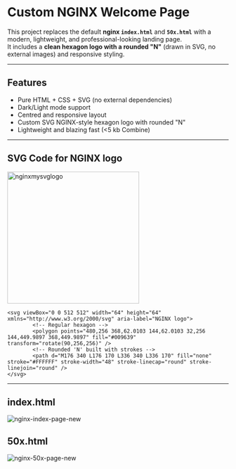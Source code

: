 # Custom NGINX Welcome Page

This project replaces the default **nginx `index.html`** and **`50x.html`** with a modern, lightweight, and professional-looking landing page.  
It includes a **clean hexagon logo with a rounded "N"** (drawn in SVG, no external images) and responsive styling.

---

## Features
- Pure HTML + CSS + SVG (no external dependencies)
- Dark/Light mode support
- Centred and responsive layout
- Custom SVG NGINX-style hexagon logo with rounded "N"
- Lightweight and blazing fast (<5 kb Combine)

---

## SVG Code for NGINX logo

<img width="300" height="300" alt="nginxmysvglogo" src="https://github.com/user-attachments/assets/fe6a23d5-66ba-4475-abea-77bc3e418637" />

```
<svg viewBox="0 0 512 512" width="64" height="64" xmlns="http://www.w3.org/2000/svg" aria-label="NGINX logo">
        <!-- Regular hexagon -->
        <polygon points="480,256 368,62.0103 144,62.0103 32,256 144,449.9897 368,449.9897" fill="#009639" transform="rotate(90,256,256)" />
        <!-- Rounded 'N' built with strokes -->
        <path d="M176 340 L176 170 L336 340 L336 170" fill="none" stroke="#FFFFFF" stroke-width="48" stroke-linecap="round" stroke-linejoin="round" />
</svg>
```

---

## index.html
<img alt="nginx-index-page-new" src="https://github.com/user-attachments/assets/9957512e-ee7f-478c-9179-3b5066818a9e" />

## 50x.html
<img alt="nginx-50x-page-new" src="https://github.com/user-attachments/assets/b79cb781-5b7c-40c3-b9f2-2b973f240390" />
